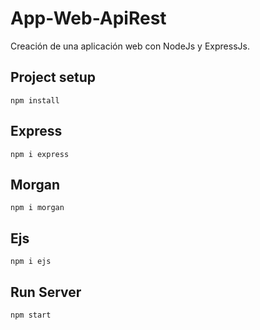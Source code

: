 # App-Web-ApiRest
Creación de una aplicación web con NodeJs y ExpressJs.

## Project setup
```
npm install
```

## Express
```
npm i express
```

## Morgan
```
npm i morgan
```

## Ejs
```
npm i ejs
```

## Run Server
```
npm start
```
